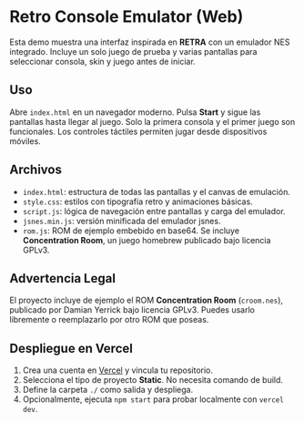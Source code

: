 # Retro Console Emulator (Web)

Esta demo muestra una interfaz inspirada en **RETRA** con un emulador NES integrado. Incluye un solo juego de prueba y varias pantallas para seleccionar consola, skin y juego antes de iniciar.

## Uso

Abre `index.html` en un navegador moderno. Pulsa **Start** y sigue las pantallas hasta llegar al juego. Solo la primera consola y el primer juego son funcionales. Los controles táctiles permiten jugar desde dispositivos móviles.

## Archivos

- `index.html`: estructura de todas las pantallas y el canvas de emulación.
- `style.css`: estilos con tipografía retro y animaciones básicas.
- `script.js`: lógica de navegación entre pantallas y carga del emulador.
- `jsnes.min.js`: versión minificada del emulador jsnes.
- `rom.js`: ROM de ejemplo embebido en base64. Se incluye **Concentration Room**,
  un juego homebrew publicado bajo licencia GPLv3.

## Advertencia Legal

El proyecto incluye de ejemplo el ROM **Concentration Room** (`croom.nes`),
publicado por Damian Yerrick bajo licencia GPLv3. Puedes usarlo libremente o
reemplazarlo por otro ROM que poseas.

## Despliegue en Vercel

1. Crea una cuenta en [Vercel](https://vercel.com) y vincula tu repositorio.
2. Selecciona el tipo de proyecto **Static**. No necesita comando de build.
3. Define la carpeta `./` como salida y despliega.
4. Opcionalmente, ejecuta `npm start` para probar localmente con `vercel dev`.
